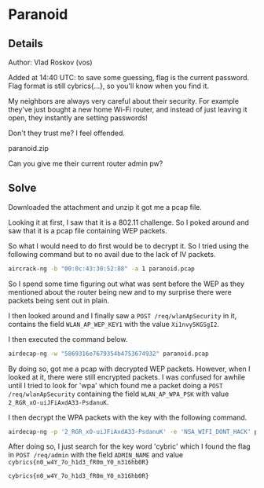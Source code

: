 # Paranoid

## Details

Author: Vlad Roskov (vos)

Added at 14:40 UTC: to save some guessing, flag is the current password. Flag format is still cybrics{...}, so you'll know when you find it.

My neighbors are always very careful about their security. For example they've just bought a new home Wi-Fi router, and instead of just leaving it open, they instantly are setting passwords!

Don't they trust me? I feel offended.

paranoid.zip

Can you give me their current router admin pw?

## Solve

Downloaded the attachment and unzip it got me a pcap file.

Looking it at first, I saw that it is a 802.11 challenge. So I poked around and saw that it is a pcap file containing WEP packets.

So what I would need to do first would be to decrypt it. So I tried using the following command but to no avail due to the lack of IV packets.

```bash
aircrack-ng -b "00:0c:43:30:52:88" -a 1 paranoid.pcap
```

So I spend some time figuring out what was sent before the WEP as they mentioned about the router being new and to my surprise there were packets being sent out in plain.

I then looked around and I finally saw a `POST /req/wlanApSecurity` in it, contains the field `WLAN_AP_WEP_KEY1` with the value `Xi1nvy5KGSgI2`.

I then executed the command below.

```bash
airdecap-ng -w "5869316e7679354b4753674932" paranoid.pcap
```

By doing so, got me a pcap with decrypted WEP packets. However, when I looked at it, there were still encrypted packets. I was confused for awhile until I tried to look for 'wpa' which found me a packet doing a `POST /req/wlanApSecurity` containing the field `WLAN_AP_WPA_PSK` with value `2_RGR_xO-uiJFiAxdA33-PsdanuK`.

I then decrypt the WPA packets with the key with the following command.

```bash
airdecap-ng -p '2_RGR_xO-uiJFiAxdA33-PsdanuK' -e 'NSA_WIFI_DONT_HACK' paranoid.pcap
```

After doing so, I just search for the key word 'cybric' which I found the flag in `POST /req/admin` with the field `ADMIN_NAME` and value `cybrics{n0_w4Y_7o_h1d3_fR0m_Y0_n316hb0R}`

```text
cybrics{n0_w4Y_7o_h1d3_fR0m_Y0_n316hb0R}
```


